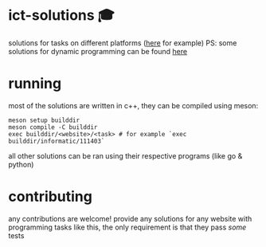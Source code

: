 # ict-solutions 🎓
solutions for tasks on different platforms ([here](https://informatics.msk.ru) for example)
PS: some solutions for dynamic programming can be found [here](https://github.com/eliseydudin/dp-school)

# running
most of the solutions are written in c++, they can be compiled using meson:
```shell
meson setup builddir
meson compile -C builddir
exec builddir/<website>/<task> # for example `exec builddir/informatic/111403`
```
all other solutions can be ran using their respective programs (like go & python)

# contributing
any contributions are welcome! provide any solutions for any website with programming tasks like this, the only requirement is that they pass _some_ tests
